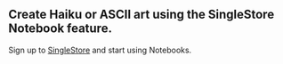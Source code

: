 ## Create Haiku or ASCII art using the SingleStore Notebook feature.
Sign up to [SingleStore](https://www.singlestore.com/cloud-trial/) and start using Notebooks. 
